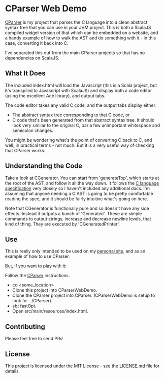 # CParser Web Demo
[CParser](https://github.com/gropple/CParser) is my project that parses the C language into a clean abstract syntax tree that you can use in your JVM project.  This is both a ScalaJS compiled widget version of that which can be embedded on a website, and a handy example of how to walk the AST and do something with it - in this case, converting it back into C.

I've separated this out from the main CParser projects so that has no dependencies on ScalaJS.

## What It Does
The included index.html will load the Javascript (this is a Scala project, but it's transpiled to Javascript with ScalaJS) and display both a code editor (using the excellent Ace library), and output tabs.

The code editor takes any valid C code, and the output tabs display either:

* The abstract syntax tree corresponding to that C code, or
* C code that's been generated from that abstract syntax tree.  It should look very similar to the original C, bar a few unimportant whitespace and semicolon changes.

You might be wondering what's the point of converting C back to C, and well, in practical terms - not much.  But it is a very useful way of checking that CParser works.

## Understanding the Code
Take a look at CGenerator.  You can start from 'generateTop', which starts at the root of the AST, and follow it all the way down.  It follows the [C language specification](https://port70.net/~nsz/c/c11/n1570.html#A) very closely so I haven't included any additional docs.  I'm assuming that anyone needing a C AST is going to be pretty comfortable reading the spec, and it should be fairly intuitive what's going on here.

Note that CGenerator is functionally pure and so doesn't have any side effects.  Instead it outputs a bunch of 'Generated'.  These are simple commands to output strings, increase and decrease newline levels, that kind of thing.  They are executed by 'CGeneratedPrinter'.

## Use
This is really only intended to be used on my [personal site](https://gropple.github.io/Words/projects/), and as an example of how to use CParser.

But, if you want to play with it:

Follow the [CParser](https://github.com/gropple/CParser) instructions.

* cd <some_location>
* Clone this project into CParserWebDemo.
* Clone the CParser project into CParser.  (CParserWebDemo is setup to look for ../CParser).
* sbt fastOpt.
* Open src/main/resources/index.html.

## Contributing

Please feel free to send PRs!

## License

This project is licensed under the MIT License - see the [LICENSE.md](LICENSE.md) file for details

